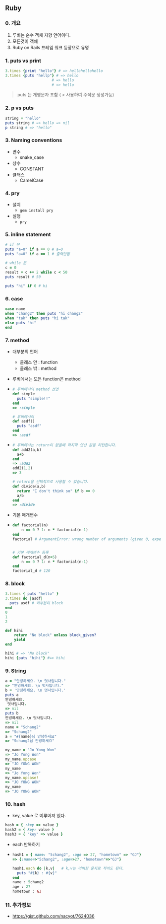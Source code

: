 ## Ruby

### 0. 개요

1. 루비는 순수 객체 지향 언어이다.
2. 모든것이 객체
3. Ruby on Rails 프레임 워크 등장으로 유명

### 1. puts vs print

~~~ ruby
3.times {print "hello"} # => hellohellohello
3.times {puts "hellp"} # => hello
					 # => hello
					 # => hello
~~~

> puts 는 개행문자 포함 ( > 사용하여 주석문 생성가능)

### 2. p vs puts

~~~ ruby
string = "hello"
puts string # => hello => nil
p string # => "hello"
~~~

### 3. Naming conventions

- 변수
  - snake_case
- 상수
  - CONSTANT
- 클래스
  - CamelCase

### 4. pry

- 설치
  - `gem install pry`
- 실행
  - `pry`



### 5. inline statement

~~~ ruby
# if 문
puts "a=0" if a == 0 # a=0	
puts "a=0" if a == 1 # 출력안됨

# while 문
c = 0
result = c += 2 while c < 50
puts result # 50
    
puts "hi" if 0 # hi
~~~

### 6. case

~~~ ruby
case name
when "chang2" then puts "hi chang2"
when "tak" then puts "hi tak"
else puts "hi"
end
~~~

### 7. method

- 대부분의 언어

  - 클래스 안 : function
  - 클래스 밖 : method

- 루비에서는 모든 function은 method

- ~~~ ruby
  # 루비에서의 method 선언
  def simple
    puts "simple!!"
  end  
  => :simple
  
  # 루비에서의 
  def asdf()
    puts "asdf"
  end  
  => :asdf
  ~~~

- ~~~ruby
  # 루비에서는 return이 없을때 마지막 연산 값을 리턴합니다.
  def add2(a,b)
    a+b  
  end  
  => :add2
  add2(1,2)
  => 3
  
  # return을 선택적으로 사용할 수 있습니다.
  def divide(a,b)
    return "I don't think so" if b == 0
    a/b
  end  
  => :divide
  ~~~

- 기본 매개변수

- ~~~ruby
  def factorial(n)
      n == 0 ? 1: n * factorial(n-1)
  end
  factorial # ArgumentError: wrong number of arguments (given 0, expected 1)
  
  
  # 기본 매개변수 등록
  def factorial_d(n=5)
      n == 0 ? 1: n * factorial(n-1)
  end
  factorial_d # 120
  ~~~



### 8. block

~~~ruby
3.times { puts "hello" }
3.times do |asdf|
  puts asdf	# 이부분이 block
end
0
1
2
~~~

~~~ ruby
def hihi
    return "No block" unless block_given?
    yield
end

hihi # => "No block"
hihi {puts "hihi"} #=> hihi

~~~

### 9. String

~~~ ruby
a = "안녕하세요. \n 멋사입니다."
=> "안녕하세요. \n 멋사입니다."
b = '안녕하세요. \n 멋사입니다.'                                                                                
puts a
안녕하세요. 
 멋사입니다.
=> nil
puts b
안녕하세요. \n 멋사입니다.
=> nil
name = "Schang2"
=> "Schang2"
a = "#{name}님 안녕하세요"                                              
=> "Schang2님 안녕하세요"
~~~

~~~ ruby
my_name = "Jo Yong Won"
=> "Jo Yong Won"
my_name.upcase
=> "JO YONG WON"
my_name
=> "Jo Yong Won"
my_name.upcase!
=> "JO YONG WON"
my_name
=> "JO YONG WON"
~~~

### 10. hash

- key, value 로 이루어져 있다.

~~~ ruby
hash = { :key => value }
hash2 = { key: value }
hash3 = { "key" => value }
~~~

- each 반복하기

- ~~~ruby
  hash1 = { name: "5chang2", :age => 27, "hometown" => "GJ"}
  => {:name=>"5chang2", :age=>27, "hometown"=>"GJ"}
  
  hash1.each do |k,v|	# k,v는 어떠한 문자로 적어도 된다.
    puts "#{k} : #{v}"
  end
  name : 5chang2
  age : 27
  hometown : GJ
  ~~~



### 11. 추가정보

- https://gist.github.com/nacyot/7624036





